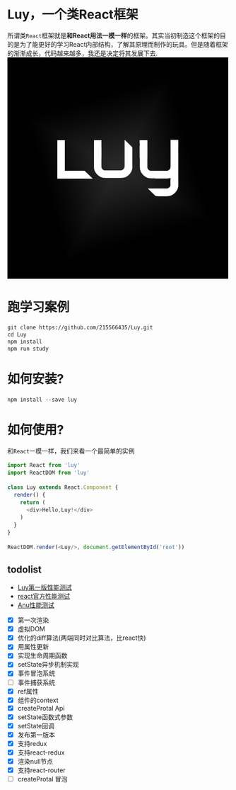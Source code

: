 # Luy，一个类React框架

所谓类```React```框架就是**和React用法一模一样**的框架。其实当初制造这个框架的目的是为了能更好的学习React内部结构，了解其原理而制作的玩具。但是随着框架的渐渐成长，代码越来越多，我还是决定将其发展下去.
![](https://github.com/215566435/Luy/blob/master/luy%20icon2.jpg?raw=true)

跑学习案例
======
```
git clone https://github.com/215566435/Luy.git
cd Luy
npm install
npm run study
```


如何安装?
=====
```npm install --save luy```

如何使用?
=====
和```React```一模一样，我们来看一个最简单的实例

```javascript
import React from 'luy'
import ReactDOM from 'luy'

class Luy extends React.Component {
  render() {
    return (
      <div>Hello,Luy!</div>
    )
  }
}

ReactDOM.render(<Luy/>, document.getElementById('root'))

```



todolist
-------

- [Luy第一版性能测试](http://htmlpreview.github.io/?https://github.com/215566435/Luy/blob/master/performance/luy/index.html)
- [react官方性能测试](http://htmlpreview.github.io/?https://github.com/215566435/Luy/blob/master/performance/react/index.html)
- [Anu性能测试](http://htmlpreview.github.io/?https://github.com/215566435/Luy/blob/master/performance/anu/index.html)


- [x] 第一次渲染
- [x] 虚拟DOM
- [x] 优化的diff算法(两端同时对比算法，比react快)
- [x] 用属性更新
- [x] 实现生命周期函数
- [x] setState异步机制实现
- [x] 事件冒泡系统
- [ ] 事件捕获系统
- [x] ref属性
- [x] 组件的context
- [x] createProtal Api
- [x] setState函数式参数
- [x] setState回调
- [x] 发布第一版本
- [x] 支持redux
- [x] 支持react-redux
- [x] 渲染null节点
- [x] 支持react-router
- [ ] createProtal 冒泡